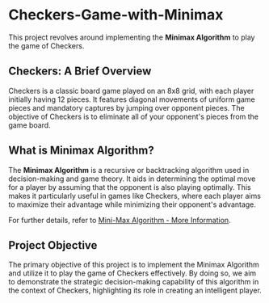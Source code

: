 # Checkers-Game-with-Minimax

This project revolves around implementing the **Minimax Algorithm** to play the game of Checkers.

## Checkers: A Brief Overview
Checkers is a classic board game played on an 8x8 grid, with each player initially having 12 pieces. It features diagonal movements of uniform game pieces and mandatory captures by jumping over opponent pieces. The objective of Checkers is to eliminate all of your opponent's pieces from the game board.

## What is Minimax Algorithm?
The **Minimax Algorithm** is a recursive or backtracking algorithm used in decision-making and game theory. It aids in determining the optimal move for a player by assuming that the opponent is also playing optimally. This makes it particularly useful in games like Checkers, where each player aims to maximize their advantage while minimizing their opponent's advantage.

For further details, refer to [Mini-Max Algorithm - More Information](https://www.javatpoint.com/mini-max-algorithm-in-ai).

## Project Objective

The primary objective of this project is to implement the Minimax Algorithm and utilize it to play the game of Checkers effectively. By doing so, we aim to demonstrate the strategic decision-making capability of this algorithm in the context of Checkers, highlighting its role in creating an intelligent player.
